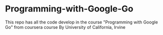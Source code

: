 # Programming-with-Google-Go
This repo has all the code develop in the course "Programming with Google Go" from coursera course By University of California, Irvine
